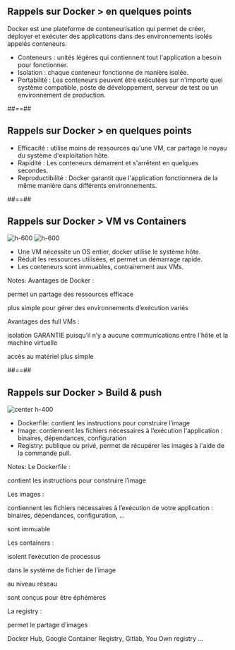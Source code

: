<!-- .slide:-->

## Rappels sur Docker > **en quelques points**

Docker est une plateforme de conteneurisation qui permet de créer, déployer et exécuter des applications dans des environnements isolés appelés conteneurs.
* Conteneurs : unités légères qui contiennent tout l'application a besoin pour fonctionner.
* Isolation : chaque conteneur fonctionne de manière isolée.
* Portabilité : Les conteneurs peuvent être exécutées sur n'importe quel système compatible, poste de développement, serveur de test ou un environnement de production.

##==##

## Rappels sur Docker > **en quelques points**

* Efficacité : utilise moins de ressources qu'une VM, car partage le noyau du système d'exploitation hôte.
* Rapidité : Les conteneurs démarrent et s'arrêtent en quelques secondes.
* Reproductibilité : Docker garantit que l'application fonctionnera de la même manière dans différents environnements.

##==##

<!-- .slide: class="flex-row" -->
## Rappels sur Docker > **VM vs Containers**

![h-600](./assets/images/vms.png)
![h-600](./assets/images/containers.png)

* Une VM nécessite un OS entier, docker utilise le système hôte.
* Réduit les ressources utilisées, et permet un démarrage rapide.
* Les conteneurs sont immuables, contrairement aux VMs.

Notes:
Avantages de Docker :

permet un partage des ressources efficace

plus simple pour gérer des environnements d’exécution variés

Avantages des full VMs :

isolation GARANTIE puisqu’il n’y a aucune communications entre l'hôte et la machine virtuelle

accès au matériel plus simple

##==##

<!-- .slide:-->

## Rappels sur Docker > **Build & push**

![center h-400](./assets/images/docker.png)
* Dockerfile: contient les instructions pour construire l’image
* Image: contiennent les fichiers nécessaires à l’exécution l'application : binaires, dépendances, configuration
* Registry: publique ou privé, permet de récupérer les images à l'aide de la commande pull.

Notes:
Le Dockerfile :

contient les instructions pour construire l’image

Les images :

contiennent les fichiers nécessaires à l’exécution de votre application : binaires, dépendances, configuration, …

sont immuable

Les containers :

isolent l’exécution de processus

dans le système de fichier de l’image

au niveau réseau

sont conçus pour être éphémères

La registry :

permet le partage d’images

Docker Hub, Google Container Registry, Gitlab, You Own registry ...

